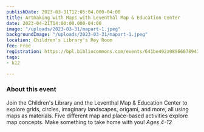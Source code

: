 ```yaml
---
publishDate: 2023-03-31T12:05:04.000-04:00
title: Artmaking with Maps with Leventhal Map & Education Center
date: 2023-04-21T14:00:00.000-04:00
image: "/uploads/2023-03-31/mapart-1.jpeg"
backgroundImage: "/uploads/2023-03-31/mapart-1.jpeg"
location: Children's Library's Rey Room
fee: Free
registration: https://bpl.bibliocommons.com/events/641be492a989660789430810
tags:
- k12

---
```

### About this event

Join the Children's Library and the Leventhal Map & Education Center to explore grids, circles, imaginary landscapes, origami, and more, all using maps as materials. Five different map and place-based activities explore map concepts. Make something to take home with you! _Ages 4-12_